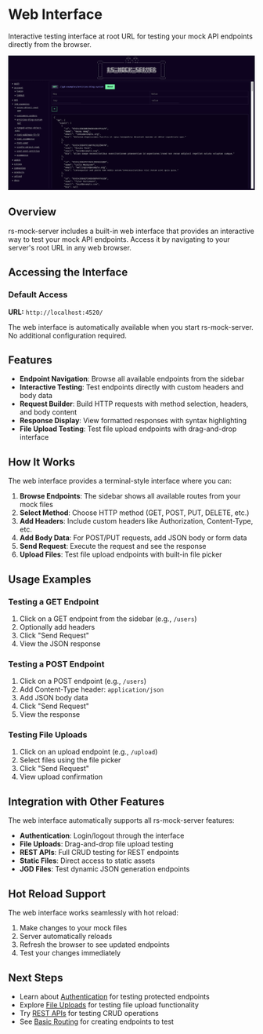 # Web Interface

Interactive testing interface at root URL for testing your mock API endpoints directly from the browser.

![Web Interface](../images/home.png)

## Overview

rs-mock-server includes a built-in web interface that provides an interactive way to test your mock API endpoints. Access it by navigating to your server's root URL in any web browser.

## Accessing the Interface

### Default Access

**URL:** `http://localhost:4520/`

The web interface is automatically available when you start rs-mock-server. No additional configuration required.

## Features

-   **Endpoint Navigation**: Browse all available endpoints from the sidebar
-   **Interactive Testing**: Test endpoints directly with custom headers and body data
-   **Request Builder**: Build HTTP requests with method selection, headers, and body content
-   **Response Display**: View formatted responses with syntax highlighting
-   **File Upload Testing**: Test file upload endpoints with drag-and-drop interface

## How It Works

The web interface provides a terminal-style interface where you can:

1. **Browse Endpoints**: The sidebar shows all available routes from your mock files
2. **Select Method**: Choose HTTP method (GET, POST, PUT, DELETE, etc.)
3. **Add Headers**: Include custom headers like Authorization, Content-Type, etc.
4. **Add Body Data**: For POST/PUT requests, add JSON body or form data
5. **Send Request**: Execute the request and see the response
6. **Upload Files**: Test file upload endpoints with built-in file picker

## Usage Examples

### Testing a GET Endpoint

1. Click on a GET endpoint from the sidebar (e.g., `/users`)
2. Optionally add headers
3. Click "Send Request"
4. View the JSON response

### Testing a POST Endpoint

1. Click on a POST endpoint (e.g., `/users`)
2. Add Content-Type header: `application/json`
3. Add JSON body data
4. Click "Send Request"
5. View the response

### Testing File Uploads

1. Click on an upload endpoint (e.g., `/upload`)
2. Select files using the file picker
3. Click "Send Request"
4. View upload confirmation

## Integration with Other Features

The web interface automatically supports all rs-mock-server features:

-   **Authentication**: Login/logout through the interface
-   **File Uploads**: Drag-and-drop file upload testing
-   **REST APIs**: Full CRUD testing for REST endpoints
-   **Static Files**: Direct access to static assets
-   **JGD Files**: Test dynamic JSON generation endpoints

## Hot Reload Support

The web interface works seamlessly with hot reload:

1. Make changes to your mock files
2. Server automatically reloads
3. Refresh the browser to see updated endpoints
4. Test your changes immediately

## Next Steps

-   Learn about [Authentication](03-authentication.md) for testing protected endpoints
-   Explore [File Uploads](04-file-uploads.md) for testing file upload functionality
-   Try [REST APIs](02-rest-apis.md) for testing CRUD operations
-   See [Basic Routing](01-basic-routing.md) for creating endpoints to test
